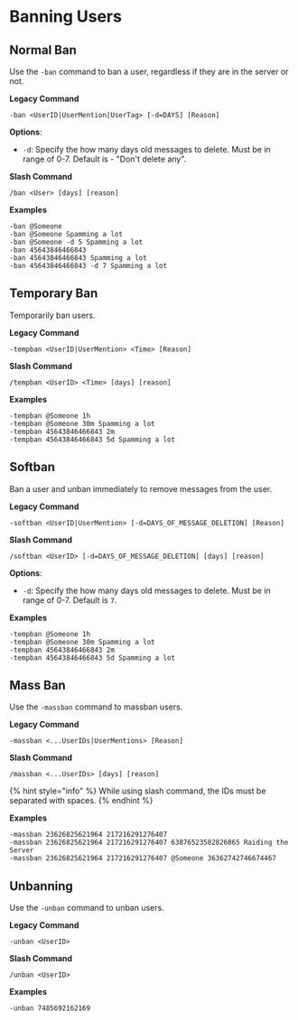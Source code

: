 # Banning Users

## Normal Ban

Use the `-ban` command to ban a user, regardless if they are in the server or not.

**Legacy Command**

```
-ban <UserID|UserMention|UserTag> [-d=DAYS] [Reason]
```

**Options**:

* `-d`: Specify the how many days old messages to delete. Must be in range of 0-7. Default is - "Don't delete any".

**Slash Command**

```
/ban <User> [days] [reason]
```

**Examples**

```
-ban @Someone
-ban @Someone Spamming a lot
-ban @Someone -d 5 Spamming a lot
-ban 45643846466843
-ban 45643846466843 Spamming a lot
-ban 45643846466843 -d 7 Spamming a lot
```

## Temporary Ban

Temporarily ban users.

**Legacy Command**

```
-tempban <UserID|UserMention> <Time> [Reason]
```

**Slash Command**

```
/tempban <UserID> <Time> [days] [reason]
```

**Examples**

```
-tempban @Someone 1h
-tempban @Someone 30m Spamming a lot
-tempban 45643846466843 2m
-tempban 45643846466843 5d Spamming a lot
```

## Softban

Ban a user and unban immediately to remove messages from the user.

**Legacy Command**

```
-softban <UserID|UserMention> [-d=DAYS_OF_MESSAGE_DELETION] [Reason]
```

**Slash Command**

```
/softban <UserID> [-d=DAYS_OF_MESSAGE_DELETION] [days] [reason]
```

**Options**:

* `-d`: Specify the how many days old messages to delete. Must be in range of 0-7. Default is `7`.

**Examples**

```
-tempban @Someone 1h
-tempban @Someone 30m Spamming a lot
-tempban 45643846466843 2m
-tempban 45643846466843 5d Spamming a lot
```

## Mass Ban

Use the `-massban` command to massban users.

**Legacy Command**

```
-massban <...UserIDs|UserMentions> [Reason]
```

**Slash Command**

```
/massban <...UserIDs> [days] [reason]
```

{% hint style="info" %}
While using slash command, the IDs must be separated with spaces.
{% endhint %}

**Examples**

```
-massban 23626825621964 217216291276407
-massban 23626825621964 217216291276407 63876523582826865 Raiding the Server
-massban 23626825621964 217216291276407 @Someone 36362742746674467
```

## Unbanning

Use the `-unban` command to unban users.

**Legacy Command**

```
-unban <UserID>
```

**Slash Command**

```
/unban <UserID>
```

**Examples**

```
-unban 7485692162169
```
